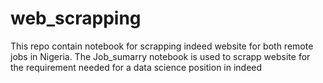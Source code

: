 # web_scrapping
This repo contain notebook for scrapping indeed website for both remote jobs in Nigeria.
The Job_sumarry notebook is used to scrapp website for the requirement needed for a data science position in indeed
